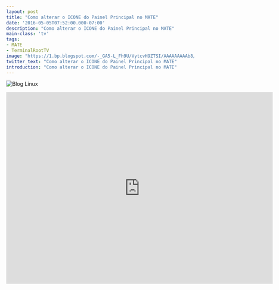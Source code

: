 ```yaml
---
layout: post
title: "Como alterar o ICONE do Painel Principal no MATE"
date: '2016-05-05T07:52:00.000-07:00'
description: "Como alterar o ICONE do Painel Principal no MATE"
main-class: 'tv'
tags:
- MATE
- TerminalRootTV
image: "https://1.bp.blogspot.com/-_GA5-L_Fh9U/VytcvH9ZTSI/AAAAAAAAAb8/284-hULpkt0vhYAx8qJvkEqWw3hDxrzmACLcB/s72-c/como-alterar-o-icone-do-painel-principal-no-mate.jpg"
twitter_text: "Como alterar o ICONE do Painel Principal no MATE"
introduction: "Como alterar o ICONE do Painel Principal no MATE"
---
```

![Blog Linux](https://1.bp.blogspot.com/-_GA5-L_Fh9U/VytcvH9ZTSI/AAAAAAAAAb8/284-hULpkt0vhYAx8qJvkEqWw3hDxrzmACLcB/s1600/como-alterar-o-icone-do-painel-principal-no-mate.jpg "Blog Linux")
<iframe allowfullscreen="" frameborder="0" height="515" src="https://www.youtube.com/embed/okcgOhQL6jc" width="715"><iframe> 
Copiar Ícone para Caminho do painel:
{% highlight bash %}
cp ICONE.png /usr/share/icons/matefaenzagray/places/24/start-here.png
{% endhighlight %}
